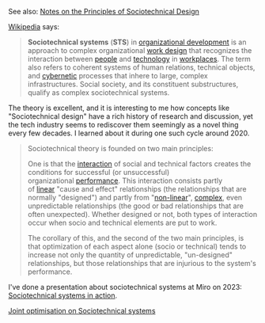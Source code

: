 See also: [Notes on the Principles of Sociotechnical Design](Notes%20on%20the%20Principles%20of%20Sociotechnical%20Design.md)

[Wikipedia](https://en.wikipedia.org/wiki/Sociotechnical_system) says:
>**Sociotechnical systems** (**STS**) in [organizational development](https://en.wikipedia.org/wiki/Organizational_development "Organizational development") is an approach to complex organizational [work design](https://en.wikipedia.org/wiki/Work_design "Work design") that recognizes the interaction between [people](https://en.wikipedia.org/wiki/People "People") and [technology](https://en.wikipedia.org/wiki/Technology "Technology") in [workplaces](https://en.wiktionary.org/wiki/Workplace "wiktionary:Workplace"). The term also refers to coherent systems of human relations, technical objects, and [cybernetic](https://en.wikipedia.org/wiki/Cybernetics "Cybernetics") processes that inhere to large, complex infrastructures. Social society, and its constituent substructures, qualify as complex sociotechnical systems.[](https://en.wikipedia.org/wiki/Sociotechnical_system#cite_note-1)

The theory is excellent, and it is interesting to me how concepts like "Sociotechnical design" have a rich history of research and discussion, yet the tech industry seems to rediscover them seemingly as a novel thing every few decades. I learned about it during one such cycle around 2020.

> Sociotechnical theory is founded on two main principles:
> 
>One is that the [interaction](https://en.wikipedia.org/wiki/Social_interaction "Social interaction") of social and technical factors creates the conditions for successful (or unsuccessful) organizational [performance](https://en.wikipedia.org/wiki/Performance "Performance"). This interaction consists partly of [linear](https://en.wikipedia.org/wiki/Linear "Linear") "cause and effect" relationships (the relationships that are normally "designed") and partly from "[non-linear](https://en.wikipedia.org/wiki/Non-linear "Non-linear")", [complex](https://en.wikipedia.org/wiki/Complexity "Complexity"), even unpredictable relationships (the good or bad relationships that are often unexpected). Whether designed or not, both types of interaction occur when socio and technical elements are put to work.
> 
>The corollary of this, and the second of the two main principles, is that optimization of each aspect alone (socio or technical) tends to increase not only the quantity of unpredictable, "un-designed" relationships, but those relationships that are injurious to the system's performance.

I've done a presentation about sociotechnical systems at Miro on 2023: [Sociotechnical systems in action](Sociotechnical%20systems%20in%20action.md).

[Joint optimisation on Sociotechnical systems](Joint%20optimisation%20on%20Sociotechnical%20systems.md)